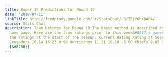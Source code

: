 ```yaml
---
title: Super 15 Predictions for Round 19
date: '2018-07-11'
linkTitle: http://feedproxy.google.com/~r/StatsChat/~3/IEjVKbX0AP4/
source: Stats Chat
description: Team Ratings for Round 19 The basic method is described on my Department
  home page. Here are the team ratings prior to this week&#8217;s games, along with
  the ratings at the start of the season. Current Rating Rating at Season Start Difference
  Crusaders 16.14 15.23 0.90 Hurricanes 11.21 16.18 -5.00 Chiefs 8.65 9.29 -0.60 Lions
  [&#8230;]
---
```


